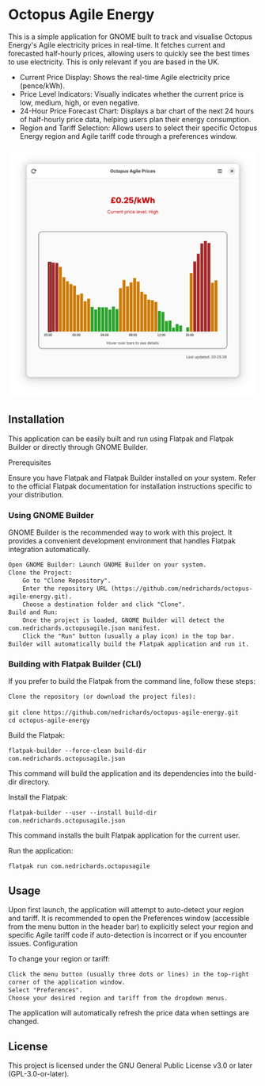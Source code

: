 # Octopus Agile Energy

This is a simple application for GNOME built to track and visualise Octopus Energy's Agile electricity prices in real-time. It fetches current and forecasted half-hourly prices, allowing users to quickly see the best times to use electricity. This is only relevant if you are based in the UK.

* Current Price Display: Shows the real-time Agile electricity price (pence/kWh).
* Price Level Indicators: Visually indicates whether the current price is low, medium, high, or even negative.
* 24-Hour Price Forecast Chart: Displays a bar chart of the next 24 hours of half-hourly price data, helping users plan their energy consumption.
* Region and Tariff Selection: Allows users to select their specific Octopus Energy region and Agile tariff code through a preferences window.

![The application interface, showing the current price and a graph of future prices](data/octopus-agile-screenshot.png "Application screenshot")

## Installation

This application can be easily built and run using Flatpak and Flatpak Builder or directly through GNOME Builder.

Prerequisites

Ensure you have Flatpak and Flatpak Builder installed on your system. Refer to the official Flatpak documentation for installation instructions specific to your distribution.

### Using GNOME Builder

GNOME Builder is the recommended way to work with this project. It provides a convenient development environment that handles Flatpak integration automatically.

    Open GNOME Builder: Launch GNOME Builder on your system.
    Clone the Project:
        Go to "Clone Repository".
        Enter the repository URL (https://github.com/nedrichards/octopus-agile-energy.git).
        Choose a destination folder and click "Clone".
    Build and Run:
        Once the project is loaded, GNOME Builder will detect the com.nedrichards.octopusagile.json manifest.
        Click the "Run" button (usually a play icon) in the top bar. Builder will automatically build the Flatpak application and run it.

### Building with Flatpak Builder (CLI)

If you prefer to build the Flatpak from the command line, follow these steps:

    Clone the repository (or download the project files):

    git clone https://github.com/nedrichards/octopus-agile-energy.git
    cd octopus-agile-energy

Build the Flatpak:

    flatpak-builder --force-clean build-dir com.nedrichards.octopusagile.json

This command will build the application and its dependencies into the build-dir directory.

Install the Flatpak:

    flatpak-builder --user --install build-dir com.nedrichards.octopusagile.json

This command installs the built Flatpak application for the current user.

Run the application:

    flatpak run com.nedrichards.octopusagile

## Usage

Upon first launch, the application will attempt to auto-detect your region and tariff. It is recommended to open the Preferences window (accessible from the menu button in the header bar) to explicitly select your region and specific Agile tariff code if auto-detection is incorrect or if you encounter issues.
Configuration

To change your region or tariff:

    Click the menu button (usually three dots or lines) in the top-right corner of the application window.
    Select "Preferences".
    Choose your desired region and tariff from the dropdown menus.

The application will automatically refresh the price data when settings are changed.

## License

This project is licensed under the GNU General Public License v3.0 or later (GPL-3.0-or-later).
